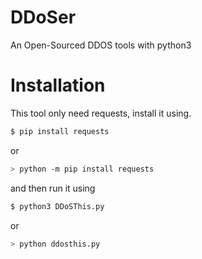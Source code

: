 # DDoSer
An Open-Sourced DDOS tools with python3
# Installation
This tool only need requests, install it using.
```bash
$ pip install requests
```
or
```bash
> python -m pip install requests
```

and then run it using
```bash
$ python3 DDoSThis.py
```
or
```bash
> python ddosthis.py
```

